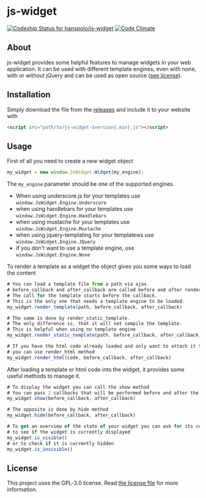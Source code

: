 # js-widget

[![Codeship Status for hanspolo/js-widget](https://codeship.com/projects/a1c8a730-7462-0134-12ca-76a75a837005/status?branch=master)](https://codeship.com/projects/179191)
[![Code Climate](https://codeclimate.com/github/hanspolo/js-widget/badges/gpa.svg)](https://codeclimate.com/github/hanspolo/js-widget)

## About
js-widget provides some helpful features to manage widgets in your web application.
It can be used with different template engines, even with none, with or without jQuery
and can be used as open source ([see license](#license)).

## Installation
Simply download the file from the [releases](https://github.com/hanspolo/js-widget/releases) and include it to your website with
```html
<script src="path/to/js-widget-$version{.min}.js"></script>
```

## Usage
First of all you need to create a new widget object
```javascript
my_widget = new window.JsWidget.Widget(my_engine);
```

The `my_engine` parameter should be one of the supported engines.
* When using underscore.js for your templates use `window.JsWidget.Engine.Underscore`
* when using handlebars for your templates use `window.JsWidget.Engine.Handlebars`
* when using mustache for your templates use `window.JsWidget.Engine.Mustache`
* when using jquery-templating for your templatews use `window.JsWidget.Engine.JQuery`
* if you don't want to use a template engine, use `window.JsWidget.Engine.None`

To render a template as a widget the object gives you some ways to load the content
```javascript
# You can load a template file from a path via ajax.
# before_callback and after_callback are called before and after rendering.
# The call for the template starts before the callback.
# This is the only one that needs a template engine to be loaded.
my_widget.render_template(path, before_callback, after_callback)

# The same is done by render_static_template.
# The only difference is, that it will not compile the template.
# This is helpful when using no template engine
my_widget.render_static_template(path, before_callback, after_callback)

# If you have the html code already loaded and only want to attach it to the DOM,
# you can use render_html method
my_widget.render_html(code, before_callback, after_callback)
```

After loading a template or html code into the widget,
it provides some useful methods to manage it.
```javascript
# To display the widget you can call the show method
# You can pass 2 callbacks that will be performed before and after the widget is shown
my_widget.show(before_callback, after_callback)

# The opposite is done by hide method
my_widget.hide(before_callback, after_callback)

# To get an overview of the state of your widget you can ask for its current state with
# to see if the widget is currently displayed
my_widget.is_visible()
# or to check if it is currently hidden
my_widget.is_invisible()
```

## License
This project uses the GPL-3.0 license.
Read [the license file](https://github.com/hanspolo/js-widget/blob/master/LICENSE.txt) for more information.
